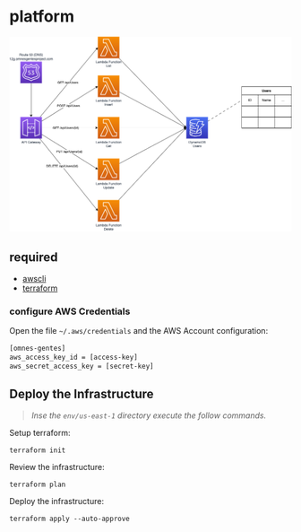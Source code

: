 # platform

![diagram.drawio.png](diagram.drawio.png)

## required
 - [awscli](https://docs.aws.amazon.com/cli/latest/userguide/getting-started-install.html)
 - [terraform](https://developer.hashicorp.com/terraform/tutorials/aws-get-started/install-cli)

### configure AWS Credentials

Open the file `~/.aws/credentials` and the AWS Account configuration:

```shell
[omnes-gentes]
aws_access_key_id = [access-key]
aws_secret_access_key = [secret-key]
```

## Deploy the Infrastructure

> *Inse the `env/us-east-1` directory execute the follow commands.*

Setup terraform:
```shell
terraform init
```

Review the infrastructure:
```shell
terraform plan
```

Deploy the infrastructure:
```shell
terraform apply --auto-approve
```
